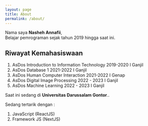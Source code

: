 ```yaml
---
layout: page
title: About
permalink: /about/
---
```


Nama saya **Nasheh Annafii**, <br> Belajar pemrograman sejak tahun 2019 hingga saat ini.

## Riwayat Kemahasiswaan
1. AsDos Introduction to Information Technology 2019-2020 I Ganjil
2. AsDos Database 1 2021-2022 I Ganjil
3. AsDos Human Computer Interaction 2021-2022 I Genap
4. AsDos Digital Image Processing 2022 - 2023 I Ganjil
5. AsDos Machine Learning 2022 - 2023 I Ganjil

Saat ini sedang di **Universitas Darussalam Gontor**..
<br>

Sedang tertarik dengan : 

1. JavaScript (ReactJS)
2. Framework JS (NextJS)